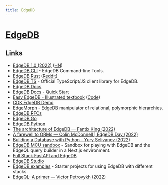 ```yaml
---
title: EdgeDB
---
```


# [EdgeDB](https://www.edgedb.com/)

## Links

- [EdgeDB 1.0 (2022)](https://www.edgedb.com/blog/edgedb-1-0) ([HN](https://news.ycombinator.com/item?id=30290225))
- [EdgeDB CLI](https://github.com/edgedb/edgedb-cli) - EdgeDB Command-line Tools.
- [EdgeDB Rust](https://github.com/edgedb/edgedb-rust) ([Reddit](https://www.reddit.com/r/rust/comments/spr3wn/edgedb_10_announcement_cli_written_in_rust_rust/))
- [EdgeDB TS](https://github.com/edgedb/edgedb-js) - Official TypeScript/JS client library for EdgeDB.
- [EdgeDB Docs](https://www.edgedb.com/docs)
- [EdgeDB Docs - Quick Start](https://www.edgedb.com/docs/guides/quickstart)
- [Easy EdgeDB - Illustrated textbook](https://www.edgedb.com/easy-edgedb) ([Code](https://github.com/edgedb/easy-edgedb))
- [CDK EdgeDB Demo](https://github.com/aaronbrighton/cdk-edgedb-demo)
- [EdgeMorph](https://github.com/dmgolembiowski/edgemorph) - EdgeDB manipulator of relational, polymorphic hierarchies.
- [EdgeDB RFCs](https://github.com/edgedb/rfcs)
- [EdgeDB Go](https://github.com/edgedb/edgedb-go)
- [EdgeDB Python](https://github.com/edgedb/edgedb-python)
- [The architecture of EdgeDB — Fantix King (2022)](https://www.youtube.com/watch?v=vSXrB0TmUkE)
- [A farewell to ORMs — Colin McDonnell | EdgeDB Day (2022)](https://www.youtube.com/watch?v=6LqbBF0KAXE)
- [Building a Database with Python - Yury Selivanov (2022)](https://www.youtube.com/watch?v=b9G6U5tt_qk)
- [EdgeDB MCU sandbox](https://github.com/colinhacks/edgedb-movies) - Sandbox for playing with EdgeDB and the EdgeQL query builder in a Next.js environment.
- [Full Stack FastAPI and EdgeDB](https://github.com/kurtrottmann/simple-stack-fastapi-edgedb)
- [EdgeDB Studio](https://github.com/edgedb/edgedb-studio)
- [EdgeDB examples](https://github.com/edgedb/edgedb-examples) - Starter projects for using EdgeDB with different stacks.
- [EdgeQL: A primer — Victor Petrovykh (2022)](https://www.youtube.com/watch?v=W6oQXK9cckk)